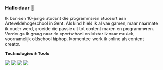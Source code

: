 ### Hallo daar 👋

Ik ben een 18-jarige student die programmeren studeert aan Arteveldehogeschool in Gent. 
Als kind hield ik al van gamen, maar naarmate ik ouder werd, groeide die passie uit tot content maken en programmeren. 
Verder ga ik graag naar de sportschool en luister ik naar muziek, voornamelijk oldschool hiphop. 
Momenteel werk ik online als content creator.

**Technologies & Tools**

<img src="https://img.shields.io/badge/Javascript-F7DF1E?logo=javascript&logoColor=white&style=flat" /> <img src="https://img.shields.io/badge/C%23-512BD4?logo=c-sharp&logoColor=white&style=flat" />
<img src="https://img.shields.io/badge/HTML-E34F26?logo=html5&logoColor=white&style=flat" />
<img src="https://img.shields.io/badge/CSS-1572B6?logo=css&logoColor=white&style=flat" />

